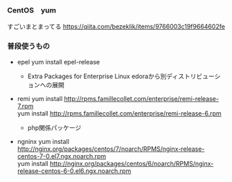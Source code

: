 ### CentOS　yum

すごいまとまってる
https://qiita.com/bezeklik/items/9766003c19f9664602fe

### 普段使うもの
* epel
yum install epel-release  

  * Extra Packages for Enterprise Linux
  edoraから別ディストリビューションへの展開

* remi
yum install http://rpms.famillecollet.com/enterprise/remi-release-7.rpm  
yum install http://rpms.famillecollet.com/enterprise/remi-release-6.rpm

  * php関係パッケージ

* ngninx
yum install http://nginx.org/packages/centos/7/noarch/RPMS/nginx-release-centos-7-0.el7.ngx.noarch.rpm  
yum install http://nginx.org/packages/centos/6/noarch/RPMS/nginx-release-centos-6-0.el6.ngx.noarch.rpm
